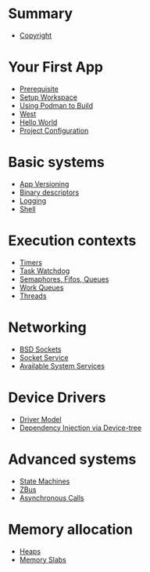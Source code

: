 # Summary

- [Copyright](./copyright.md)

# Your First App

- [Prerequisite]()
- [Setup Workspace]()
- [Using Podman to Build]()
- [West]()
- [Hello World]()
- [Project Configuration]()

# Basic systems

- [App Versioning]()
- [Binary descriptors]()
- [Logging]()
- [Shell]()

# Execution contexts

- [Timers]()
- [Task Watchdog]()
- [Semaphores, Fifos, Queues]()
- [Work Queues]()
- [Threads]()

# Networking

- [BSD Sockets]()
- [Socket Service]()
- [Available System Services]()

# Device Drivers

- [Driver Model]()
- [Dependency Injection via Device-tree]()

# Advanced systems

- [State Machines]()
- [ZBus]()
- [Asynchronous Calls]()

# Memory allocation

- [Heaps]()
- [Memory Slabs]()


